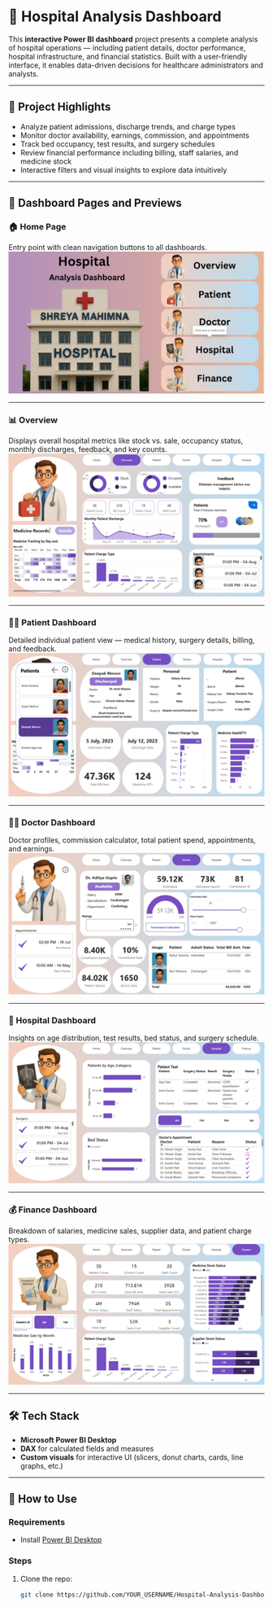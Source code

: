 # 🏥 Hospital Analysis Dashboard

This **interactive Power BI dashboard** project presents a complete analysis of hospital operations — including patient details, doctor performance, hospital infrastructure, and financial statistics. Built with a user-friendly interface, it enables data-driven decisions for healthcare administrators and analysts.

---

## 📌 Project Highlights

- Analyze patient admissions, discharge trends, and charge types  
- Monitor doctor availability, earnings, commission, and appointments  
- Track bed occupancy, test results, and surgery schedules  
- Review financial performance including billing, staff salaries, and medicine stock  
- Interactive filters and visual insights to explore data intuitively

---

## 📁 Dashboard Pages and Previews

### 🏠 Home Page  
Entry point with clean navigation buttons to all dashboards.  
![Home](./Home.png)

---

### 📊 Overview  
Displays overall hospital metrics like stock vs. sale, occupancy status, monthly discharges, feedback, and key counts.  
![Overview](./Overview.png)

---

### 🧑‍⚕️ Patient Dashboard  
Detailed individual patient view — medical history, surgery details, billing, and feedback.  
![Patient](./Patient.png)

---

### 👨‍⚕️ Doctor Dashboard  
Doctor profiles, commission calculator, total patient spend, appointments, and earnings.  
![Doctor](./Doctor.png)

---

### 🏨 Hospital Dashboard  
Insights on age distribution, test results, bed status, and surgery schedule.  
![Hospital](./Hospital.png)

---

### 💰 Finance Dashboard  
Breakdown of salaries, medicine sales, supplier data, and patient charge types.  
![Finance](./Finance.png)

---

## 🛠️ Tech Stack

- **Microsoft Power BI Desktop**
- **DAX** for calculated fields and measures
- **Custom visuals** for interactive UI (slicers, donut charts, cards, line graphs, etc.)

---

## 🚀 How to Use

### Requirements

- Install [Power BI Desktop](https://powerbi.microsoft.com/desktop)

### Steps

1. Clone the repo:
   ```bash
   git clone https://github.com/YOUR_USERNAME/Hospital-Analysis-Dashboard.git
